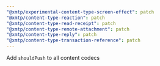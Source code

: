 ```yaml
---
"@xmtp/experimental-content-type-screen-effect": patch
"@xmtp/content-type-reaction": patch
"@xmtp/content-type-read-receipt": patch
"@xmtp/content-type-remote-attachment": patch
"@xmtp/content-type-reply": patch
"@xmtp/content-type-transaction-reference": patch
---
```


Add `shouldPush` to all content codecs

